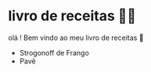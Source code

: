 # livro de receitas :man_cook:

olá ! Bem vindo ao meu livro de receitas :wave:

- Strogonoff de Frango 
- Pavê

